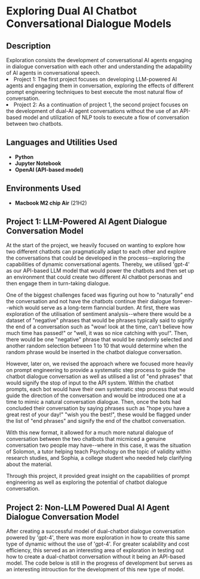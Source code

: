 <h1> Exploring Dual AI Chatbot Conversational Dialogue Models</h1>

<h2>Description</h2>
Exploration consists the development of conversational AI agents engaging in dialogue conversation with each other and understanding the adapability of AI agents in conversational speech. 

<li>Project 1: The first project focuses on developing LLM-powered AI agents and engaging them in conversation, exploring the effects of different prompt engineering techniques to best execute the most natural flow of conversation. </li>

<li>Project 2: As a continuation of project 1, the second project focuses on the development of dual-AI agent conversations without the use of an API-based model and utilization of NLP tools to execute a flow of conversation between two chatbots. </li>


<h2>Languages and Utilities Used</h2>

- <b>Python</b> 
- <b>Jupyter Notebook</b>
- <b>OpenAI (API-based model)</b>

<h2>Environments Used </h2>

- <b>Macbook M2 chip Air</b> (21H2)

<h2> Project 1: LLM-Powered AI Agent Dialogue Conversation Model</h2>
<p> At the start of the project, we heavily focused on wanting to explore how two different chatbots can pragmatically adapt to each other and explore the conversations that could be developed in the process--exploring the capabilities of dynamic conversational agents. Thereby, we utilised 'gpt-4' as our API-based LLM model that would power the chatbots and then set up an environment that could create two different AI chatbot personas and then engage them in turn-taking dialogue. </p>

<p> One of the biggest challenges faced was figuring out how to "naturally" end the conversation and not have the chatbots continue their dialogue forever--which would serve as a long-term fianncial burden. At first, there was exploration of the utilisation of sentiment analysis--where there would be a dataset of "negative" phrases that would be phrases typically said to signify the end of a conversation such as "wow! look at the time, can't believe how much time has passed!" or "well, it was so nice catching with you!". Then, there would be one "negative" phrase that would be randomly selected and another random selection between 1 to 10 that would determine when the random phrase would be inserted in the chatbot dialogue conversation. </p> 

<p> However, later on, we revised the approach where we focused more heavily on prompt engineering to provide a systematic step process to guide the chatbot dialogue conversation as well as utilised a list of "end phrases" that would signify the stop of input to the API system. Within the chatbot prompts, each bot would have their own systematic step process that would guide the direction of the conversation and would be introduced one at a time to mimic a natural conversation dialogue. Then, once the bots had concluded their conversation by saying phrases such as "hope you have a great rest of your day!" "wish you the best!", these would be flagged under the list of "end phrases" and signify the end of the chatbot conversation. </p> 

<p> With this new format, it allowed for a much more natural dialogue of conversation between the two chatbots that micmiced a genuine conversation two people may have--where in this case, it was the situation of Solomon, a tutor helping teach Psychology on the topic of validity within research studies, and Sophia, a college student who needed help clarifying about the material. </p>

<p> Through this project, it provided great insight on the capabilities of prompt engineering as well as exploring the potential of chatbot dialogue conversation. </p> 

<h2> Project 2: Non-LLM Powered Dual AI Agent Dialogue Conversation Model</h2>
<p> After creating a successful model of dual-chatbot dialogue conversation powered by 'gpt-4', there was more exploration in how to create this same type of dynamic without the use of 'gpt-4'. For greater scalability and cost efficiency, this served as an interesting area of exploration in testing out how to create a dual-chatbot conversation without it being an API-based model. The code below is still in the progress of development but serves as an interesting introuction for the development of this new type of model. </p>
